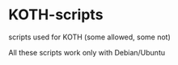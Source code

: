 # KOTH-scripts
scripts used for KOTH (some allowed, some not)

All these scripts work only with Debian/Ubuntu
